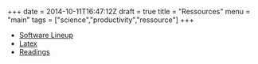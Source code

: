 +++
date = 2014-10-11T16:47:12Z
draft = true
title = "Ressources"
menu = "main"
tags = ["science","productivity","ressource"]
+++

* [Software Lineup](../ressources/software)
* [Latex](../ressources/latex)
* [Readings](../ressources/readings)
